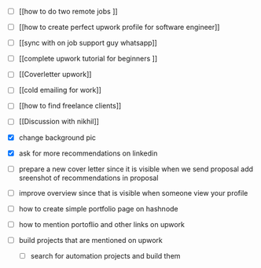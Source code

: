 - [ ]  [[how to do two remote jobs ]] 
- [ ]   [[how to create perfect upwork profile for software engineer]]
- [ ] [[sync with on job support guy whatsapp]]
- [ ] [[complete upwork tutorial for beginners ]]
- [ ] [[Coverletter upwork]]

- [ ] [[cold emailing for work]]
- [ ] [[how to find freelance clients]]
- [ ] [[Discussion with nikhil]]
- [x] change background pic
- [x] ask for more recommendations on linkedin
- [ ] prepare a new cover letter since it is visible when we send proposal add sreenshot of recommendations in proposal
- [ ] improve overview since that is visible when someone view your profile
- [ ]  how to create simple portfolio page on hashnode 
- [ ] how to mention portoflio and other links on upwork 
- [ ] build projects that are mentioned on upwork 
	- [ ] search for automation projects and build them 
